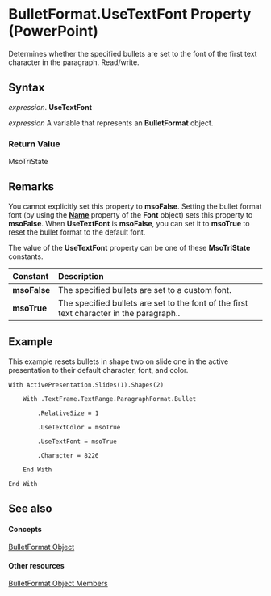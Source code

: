 
# BulletFormat.UseTextFont Property (PowerPoint)

Determines whether the specified bullets are set to the font of the first text character in the paragraph. Read/write.


## Syntax

 _expression_. **UseTextFont**

 _expression_ A variable that represents an **BulletFormat** object.


### Return Value

MsoTriState


## Remarks

You cannot explicitly set this property to  **msoFalse**. Setting the bullet format font (by using the **[Name](6798b75b-7fb8-a046-1532-a8cc41b76af8.md)** property of the **Font** object) sets this property to **msoFalse**. When **UseTextFont** is **msoFalse**, you can set it to **msoTrue** to reset the bullet format to the default font.

The value of the  **UseTextFont** property can be one of these **MsoTriState** constants.



|**Constant**|**Description**|
|:-----|:-----|
|**msoFalse**|The specified bullets are set to a custom font. |
|**msoTrue**| The specified bullets are set to the font of the first text character in the paragraph..|

## Example

This example resets bullets in shape two on slide one in the active presentation to their default character, font, and color.


```
With ActivePresentation.Slides(1).Shapes(2)

    With .TextFrame.TextRange.ParagraphFormat.Bullet

        .RelativeSize = 1

        .UseTextColor = msoTrue

        .UseTextFont = msoTrue

        .Character = 8226

    End With

End With
```


## See also


#### Concepts


[BulletFormat Object](8c70b2af-0175-9315-3a7e-e30aa0438798.md)
#### Other resources


[BulletFormat Object Members](612dd09a-4ca0-40cf-b87f-7da1054f582f.md)

